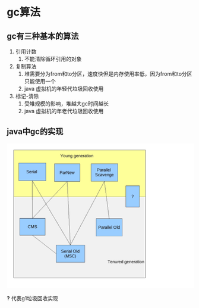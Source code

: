 # gc算法

## gc有三种基本的算法

1. 引用计数
   1. 不能清除循环引用的对象
2. 复制算法
   1. 堆需要分为from和to分区，速度快但是内存使用率低，因为from和to分区只能使用一个
   2. java 虚拟机的年轻代垃圾回收使用
3. 标记-清除
   1. 受堆规模的影响，堆越大gc时间越长
   2. java 虚拟机的年老代垃圾回收使用

## java中gc的实现

![](../.gitbook/assets/java_gc.png)

 **?** 代表g1垃圾回收实现

